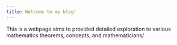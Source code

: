 ```yaml
---
title: Welcome to my blog!
---
```

This is a webpage aims to provided detailed exploration to various mathematics theorems, concepts, and mathematicians/
